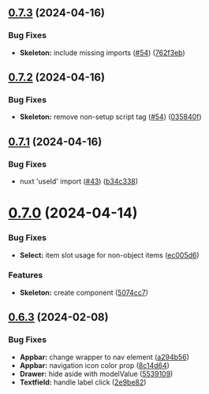 ## [0.7.3](https://github.com/fantasyflip/nuxtwind/compare/v0.7.2...v0.7.3) (2024-04-16)


### Bug Fixes

* **Skeleton:** include missing imports ([#54](https://github.com/fantasyflip/nuxtwind/issues/54)) ([762f3eb](https://github.com/fantasyflip/nuxtwind/commit/762f3eb6133e7dcc8d9044f262a9fd69418a6ecf))



## [0.7.2](https://github.com/fantasyflip/nuxtwind/compare/v0.7.1...v0.7.2) (2024-04-16)


### Bug Fixes

* **Skeleton:** remove non-setup script tag ([#54](https://github.com/fantasyflip/nuxtwind/issues/54)) ([035840f](https://github.com/fantasyflip/nuxtwind/commit/035840f5c5cef84529b043c4a445ecc5e9875e84))



## [0.7.1](https://github.com/fantasyflip/nuxtwind/compare/v0.7.0...v0.7.1) (2024-04-16)


### Bug Fixes

* nuxt 'useId' import ([#43](https://github.com/fantasyflip/nuxtwind/issues/43)) ([b34c338](https://github.com/fantasyflip/nuxtwind/commit/b34c3387669fd120396a91ae1d4e833dda9c6381))



# [0.7.0](https://github.com/fantasyflip/nuxtwind/compare/v0.6.3...v0.7.0) (2024-04-14)


### Bug Fixes

* **Select:** item slot usage for non-object items ([ec005d6](https://github.com/fantasyflip/nuxtwind/commit/ec005d69b260436307a8914dc1e00c064c059063))


### Features

* **Skeleton:** create component ([5074cc7](https://github.com/fantasyflip/nuxtwind/commit/5074cc73e0eb84ccf54ecb2f435ccc885a8cb096))



## [0.6.3](https://github.com/fantasyflip/nuxtwind/compare/v0.6.2...v0.6.3) (2024-02-08)


### Bug Fixes

* **Appbar:** change wrapper to nav element ([a294b56](https://github.com/fantasyflip/nuxtwind/commit/a294b564b6c406b28ed05c112841426332bed619))
* **Appbar:** navigation icon color prop ([8c14d64](https://github.com/fantasyflip/nuxtwind/commit/8c14d6461c009a414c975eb2a052eca02e40bf21))
* **Drawer:** hide aside with modelValue ([5539109](https://github.com/fantasyflip/nuxtwind/commit/5539109647d16fe31b41f1cf8f81128a32104cff))
* **Textfield:** handle label click ([2e9be82](https://github.com/fantasyflip/nuxtwind/commit/2e9be82c37cd9852833c8350261d93a954cea166))



